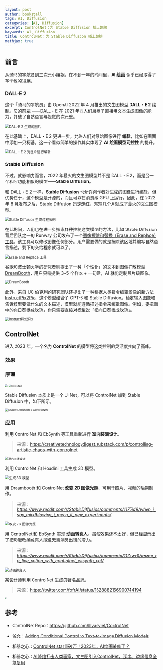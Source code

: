 ```yaml
---
layout: post
author: bookstall
tags: AI, Diffusion
categories: [AI, Diffusion]
excerpt: ControlNet：为 Stable Diffusion 插上翅膀
keywords: AI, Diffusion
title: ControlNet：为 Stable Diffusion 插上翅膀
mathjax: true
---
```



## 前言

从骑马的宇航员到三次元小姐姐，在不到一年的时间里，**AI 绘画** 似乎已经取得了革命性的进展。

### DALL·E 2

这个「骑马的宇航员」由 OpenAI 2022 年 4 月推出的文生图模型 **DALL・E 2** 绘制。它的前辈 ——DALL・E 在 2021 年向人们展示了直接用文本生成图像的能力，打破了自然语言与视觉的次元壁。

<img src="https://image.jiqizhixin.com/uploads/editor/af95d822-5ed6-4adc-a7a6-4eaf1356c61f/640.png" alt="DALL·E 2 生成的图片" style="zoom:80%;" />

在此基础上，DALL・E 2 更进一步，允许人们对原始图像进行 **编辑**，比如在画面中添加一只柯基。这一个看似简单的操作其实体现了 **AI 绘画模型可控性** 的提升。

<img src="https://image.jiqizhixin.com/uploads/editor/c316fc76-b3f7-4aac-ac44-450783dd1027/640.jpeg" alt="DALL・E 2 对图片进行编辑" style="zoom:80%;" />

### Stable Diffusion

不过，就影响力而言，2022 年最火的文生图模型并不是 DALL・E 2，而是另一个和它功能相似的模型——**Stable Diffusion**。

和 DALL・E 2 一样，**Stable Diffusion** 也允许创作者对生成的图像进行编辑，但优势在于，这个模型是开源的，而且可以在消费级 GPU 上运行。因此，在 2022 年 8 月发布之后，Stable Diffusion 迅速走红，短短几个月就成了最火的文生图模型。

<img src="https://image.jiqizhixin.com/uploads/editor/44116ae9-a6e5-40e9-8b4c-48df6b75b2ec/640.gif" alt="Stable Diffusion 生成过程示例" style="zoom: 80%;" />

在此期间，人们也在进一步探索各种控制这类模型的方法，比如 Stable Diffusion 背后团队之一的 Runway 公司发布了一个[图像擦除和替换（Erase and Replace）工具](http://mp.weixin.qq.com/s?__biz=MzA3MzI4MjgzMw==&mid=2650859439&idx=1&sn=d903e2d4c2ec062cffcd9d56dbcb2e61&chksm=84e523d1b392aac73c6399e43516cd23f5633ecdca7c3b55aa87e5bd6e9a0eff1d43e03f7edf&scene=21#wechat_redirect)，该工具可以修改图像任何部分。用户需要做的就是擦除该区域并编写自然语言描述，剩下的交给程序就可以了。

<img src="https://image.jiqizhixin.com/uploads/editor/4a24eaea-c88b-4c23-8ed4-bd268c152565/640.gif" alt="Erase and Replace 工具" style="zoom:80%;" />

谷歌和波士顿大学的研究者则提出了一种「个性化」的文本到图像扩散模型 [DreamBooth](http://mp.weixin.qq.com/s?__biz=MzA3MzI4MjgzMw==&mid=2650860881&idx=2&sn=94525787e454e31537c7d9a537241857&chksm=84e5292fb392a039787c98aba3df5c4d3538d343186f7c0971699bed0b2261d7231571cbbec4&scene=21#wechat_redirect)，用户只需提供 3~5 个样本 + 一句话，AI 就能定制照片级图像。

<img src="https://image.jiqizhixin.com/uploads/editor/c4570556-1638-41b8-bd27-3e4a6a502c32/640.png" alt="DreamBooth" style="zoom:80%;" />

此外，来自 UC 伯克利的研究团队还提出了一种根据人类指令编辑图像的新方法 [InstructPix2Pix](http://mp.weixin.qq.com/s?__biz=MzA3MzI4MjgzMw==&mid=2650861567&idx=1&sn=dd50f5c9532e5e4b8f13c914742a6202&chksm=84e52b81b392a297b1581a6b7f5734e179bc315d816dfa6f84dccfa26f47db66729eaf0ae5e9&scene=21#wechat_redirect)，这个模型结合了 GPT-3 和 Stable Diffusion。给定输入图像和告诉模型要做什么的文本描述，模型就能遵循描述指令来编辑图像。例如，要把画中的向日葵换成玫瑰，你只需要直接对模型说「把向日葵换成玫瑰」。

<img src="https://image.jiqizhixin.com/uploads/editor/5cd10e97-1223-4db2-a9f4-fb9b0bc2a06f/640.png" alt="InstructPix2Pix" style="zoom:80%;" />



## ControlNet

进入 2023 年，一个名为 **ControlNet** 的模型将这类控制的灵活度推向了高峰。

### 效果







### 原理



<img src="https://mmbiz.qpic.cn/mmbiz_png/KmXPKA19gW8ywqBEJZr5oL2yF3FyptaR1x9HMz5M4bSKg9YxdAwpcicGkNrXNdOyCcJesldgMIEyJvLXUHpvdcw/640?wx_fmt=png&wxfrom=5&wx_lazy=1&wx_co=1" style="zoom: 50%;" />





<img src="https://mmbiz.qpic.cn/mmbiz_png/KmXPKA19gW8ywqBEJZr5oL2yF3FyptaRABTiaZpvZbCTcpCZiarRjrXP8jsnGvgRLEwUicuJ12gLciaBCSRKt8ef9Q/640?wx_fmt=png&wxfrom=5&wx_lazy=1&wx_co=1" alt="ControlNet" style="zoom: 50%;" />



Stable Diffusion 本质上是一个 U-Net，可以将 ControlNet 加到 Stable Diffusion 中，如下所示。



<img src="https://github.com/lllyasviel/ControlNet/raw/main/github_page/sd.png" alt="Stable Diffusion + ControlNet" style="zoom:67%;" />





### 应用

利用 ControlNet 和 EbSynth 等工具重新进行 **室内装潢设计**。

> 来源：https://creativetechnologydigest.substack.com/p/controlling-artistic-chaos-with-controlnet

<img src="https://image.jiqizhixin.com/uploads/editor/07ef2254-91c5-419f-9168-3f625bd00c6b/640.gif" alt="室内装潢设计" style="zoom: 67%;" />



利用 ControlNet 和 Houdini 工具生成 3D 模型。

<img src="https://image.jiqizhixin.com/uploads/editor/60ac9801-669e-4719-9695-13bd674496ca/640.gif" alt="生成 3D 模型" style="zoom: 80%;" />



用 Dreambooth 和 ControlNet **改变 2D 图像光照**，可用于照片、视频的后期制作。

> 来源：*https://www.reddit.com/r/StableDiffusion/comments/1175id9/when_i_say_mindblowing_i_mean_it_new_experiments/*

<img src="https://image.jiqizhixin.com/uploads/editor/c638e24a-4941-4a36-8997-8236a932ceb6/640.gif" alt="改变 2D 图像光照" style="zoom: 80%;" />



用 ControlNet 和 EbSynth 实现 **动画转真人**。虽然效果还不太好，但已经显示出了把动漫改编成真人版但无需演员出镜的潜力。

> 来源：*https://www.reddit.com/r/StableDiffusion/comments/117ewr9/anime_to_live_action_with_controlnet_ebsynth_not/*

<img src="https://image.jiqizhixin.com/uploads/editor/d5f123d7-91b2-430b-931a-01048b1b9a4a/640.gif" alt="动画转真人" style="zoom:80%;" />





某设计师利用 ControlNet 生成的著名品牌。

> 来源：https://twitter.com/fofrAI/status/1628882166900744194

<img src="https://image.jiqizhixin.com/uploads/editor/98bfef1e-f05a-4114-9385-3d36f3e2698b/640.png" style="zoom: 33%;" />





## 参考

- ControlNet Repo：https://github.com/lllyasviel/ControlNet

- 论文：[Adding Conditional Control to Text-to-Image Diffusion Models](https://arxiv.org/abs/2302.05543)

- 机器之心：[ControlNet star量破万！2023年，AI绘画杀疯了？](https://www.jiqizhixin.com/articles/2023-03-02-10)

- 机器之心：[AI降维打击人类画家，文生图引入ControlNet，深度、边缘信息全能复用](https://mp.weixin.qq.com/s?__biz=MzA3MzI4MjgzMw==&mid=2650868980&idx=4&sn=369ba4f0d80b6fe8a5b92ed2be1e53e0&chksm=84e4c88ab393419cacb3a82ef07e2faafe6d534ba25fde26317695e98a3790c9fcf1df03abba&scene=21#wechat_redirect)





